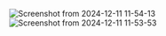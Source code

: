 ![Screenshot from 2024-12-11 11-54-13](https://github.com/user-attachments/assets/6900cf1f-ebe3-499c-b41a-78b2f4a38726)
![Screenshot from 2024-12-11 11-53-53](https://github.com/user-attachments/assets/0d0e7da5-e661-4102-b1a3-ed8c296e8306)
